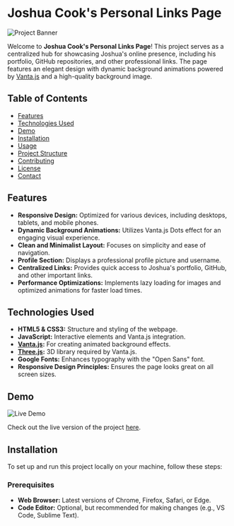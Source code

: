 # Joshua Cook's Personal Links Page

![Project Banner](./images/banner.png)

Welcome to **Joshua Cook's Personal Links Page**! This project serves as a centralized hub for showcasing Joshua's online presence, including his portfolio, GitHub repositories, and other professional links. The page features an elegant design with dynamic background animations powered by [Vanta.js](https://www.vantajs.com/) and a high-quality background image.

## Table of Contents

- [Features](#features)
- [Technologies Used](#technologies-used)
- [Demo](#demo)
- [Installation](#installation)
- [Usage](#usage)
- [Project Structure](#project-structure)
- [Contributing](#contributing)
- [License](#license)
- [Contact](#contact)

## Features

- **Responsive Design:** Optimized for various devices, including desktops, tablets, and mobile phones.
- **Dynamic Background Animations:** Utilizes Vanta.js Dots effect for an engaging visual experience.
- **Clean and Minimalist Layout:** Focuses on simplicity and ease of navigation.
- **Profile Section:** Displays a professional profile picture and username.
- **Centralized Links:** Provides quick access to Joshua's portfolio, GitHub, and other important links.
- **Performance Optimizations:** Implements lazy loading for images and optimized animations for faster load times.

## Technologies Used

- **HTML5 & CSS3:** Structure and styling of the webpage.
- **JavaScript:** Interactive elements and Vanta.js integration.
- **[Vanta.js](https://www.vantajs.com/):** For creating animated background effects.
- **[Three.js](https://threejs.org/):** 3D library required by Vanta.js.
- **Google Fonts:** Enhances typography with the "Open Sans" font.
- **Responsive Design Principles:** Ensures the page looks great on all screen sizes.

## Demo

![Live Demo](./images/demo.gif)

Check out the live version of the project [here](https://www.jlc-resume.xyz).

## Installation

To set up and run this project locally on your machine, follow these steps:

### Prerequisites

- **Web Browser:** Latest versions of Chrome, Firefox, Safari, or Edge.
- **Code Editor:** Optional, but recommended for making changes (e.g., VS Code, Sublime Text).
